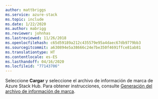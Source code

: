 ```yaml
---
author: mattbriggs
ms.service: azure-stack
ms.topic: include
ms.date: 1/22/2020
ms.author: mabrigg
ms.reviewer: johnhas
ms.lastreviewed: 11/26/2018
ms.openlocfilehash: c65d59189a212c435579e95a4daec67db9779bb3
ms.sourcegitcommit: a630894e5a38666c24e7be350f4691ffce81ab81
ms.translationtype: HT
ms.contentlocale: es-ES
ms.lasthandoff: 04/16/2020
ms.locfileid: "77143706"
---
```

Seleccione **Cargar** y seleccione el archivo de información de marca de Azure Stack Hub. Para obtener instrucciones, consulte [Generación del archivo de información de marca](../azure-stack-vaas-parameters.md#generate-the-stamp-information-file).